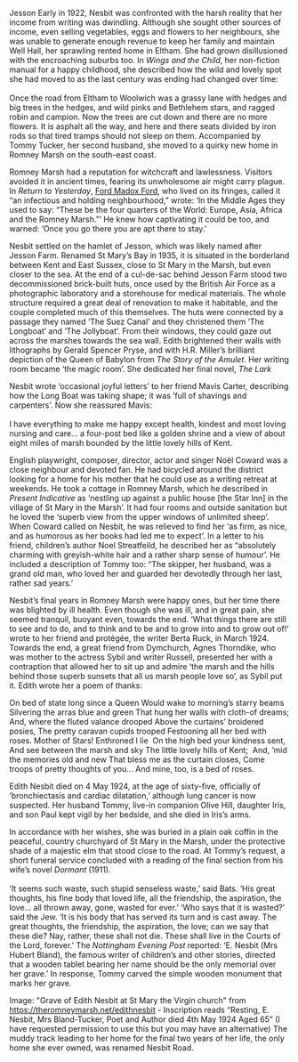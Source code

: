 Jesson
Early in 1922, Nesbit was confronted with the harsh reality that her income from writing was dwindling. Although she sought other sources of income, even selling vegetables, eggs and flowers to her neighbours, she was unable to generate enough revenue to keep her family and maintain Well Hall, her sprawling rented home in Eltham. She had grown disillusioned with the encroaching suburbs too. In _Wings and the Child_, her non-fiction manual for a happy childhood, she described how the wild and lovely spot she had moved to as the last century was ending had changed over time: 
<br><br>
Once the road from Eltham to Woolwich was a grassy lane with hedges and big trees in the hedges, and wild pinks and Bethlehem stars, and ragged robin and campion. Now the trees are cut down and there are no more flowers. It is asphalt all the way, and here and there seats divided by iron rods so that tired tramps should not sleep on them.
Accompanied by Tommy Tucker, her second husband, she moved to a quirky new home in Romney Marsh on the south-east coast. 

Romney Marsh had a reputation for witchcraft and lawlessness. Visitors avoided it in ancient times, fearing its unwholesome air might carry plague. In _Return to Yesterday_, [Ford Madox Ford](/20c/20c-fordmadoxford-biography), who lived on its fringes, called it “an infectious and holding neighbourhood,” wrote: ‘In the Middle Ages they used to say: “These be the four quarters of the World: Europe, Asia, Africa and the Romney Marsh.”’ He knew how captivating it could be too, and warned: ‘Once you go there you are apt there to stay.’

Nesbit settled on the hamlet of Jesson, which was likely named after Jesson Farm. Renamed St Mary’s Bay in 1935, it is situated in the borderland between Kent and East Sussex, close to St Mary in the Marsh, but even closer to the sea. At the end of a cul-de-sac behind Jesson Farm stood two decommissioned brick-built huts, once used by the British Air Force as a photographic laboratory and a storehouse for medical materials. The whole structure required a great deal of renovation to make it habitable, and the couple completed much of this themselves. The huts were connected by a passage they named ‘The Suez Canal’ and they christened them ‘The Longboat’ and ‘The Jollyboat’. From their windows, they could gaze out across the marshes towards the sea wall. 
Edith brightened their walls with lithographs by Gerald Spencer Pryse, and with H.R. Miller’s brilliant depiction of the Queen of Babylon from _The Story of the Amulet_. Her writing room became ‘the magic room’. She dedicated her final novel, _The Lark_
 
Nesbit wrote ‘occasional joyful letters’ to her friend Mavis Carter, describing how the Long Boat was taking shape; it was ’full of shavings and carpenters’. Now she reassured Mavis:
<br><br>
I have everything to make me happy except health, kindest and most loving nursing and care... a four-post bed like a golden shrine and a view of about eight miles of marsh bounded by the little lovely hills of Kent.

English playwright, composer, director, actor and singer Noël Coward was a close neighbour and devoted fan. He had bicycled around the district looking for a home for his mother that he could use as a writing retreat at weekends. He took a cottage in Romney Marsh, which he described in _Present Indicative_ as ‘nestling up against a public house [the Star Inn] in the village of St Mary in the Marsh’. It had four rooms and outside sanitation but he loved the ‘superb view from the upper windows of unlimited sheep’. When Coward called on Nesbit, he was relieved to find her ‘as firm, as nice, and as humorous as her books had led me to expect’. In a letter to his friend, children’s author Noel Streatfeild, he described her as “absolutely charming with greyish-white hair and a rather sharp sense of humour’. He included a description of Tommy too: “The skipper, her husband, was a grand old man, who loved her and guarded her devotedly through her last, rather sad years.’

Nesbit’s final years in Romney Marsh were happy ones, but her time there was blighted by ill health. Even though she was ill, and in great pain, she seemed tranquil, buoyant even, towards the end. ‘What things there are still to see and to do, and to think and to be and to grow into and to grow out of!’ wrote to her friend and protégée, the writer Berta Ruck, in March 1924. Towards the end, a great friend from Dymchurch, Agnes Thorndike, who was mother to the actress Sybil and writer Russell, presented her with a contraption that allowed her to sit up and admire ‘the marsh and the hills behind those superb sunsets that all us marsh people love so’, as Sybil put it. 
Edith wrote her a poem of thanks: 

On bed of state long since a Queen 
Would wake to morning’s starry beams 
Silvering the arras blue and green 
That hung her walls with cloth-of dreams; 
And, where the fluted valance drooped 
Above the curtains’ broidered posies, 
The pretty caravan cupids trooped 
Festooning all her bed with roses. 
Mother of Stars! Enthroned I lie 
On the high bed your kindness sent, 
And see between the marsh and sky 
The little lovely hills of Kent; 
And, ’mid the memories old and new 
That bless me as the curtain closes, 
Come troops of pretty thoughts of you... 
And mine, too, is a bed of roses.

Edith Nesbit died on 4 May 1924, at the age of sixty-five, officially of ‘bronchiectasis and cardiac dilatation,’ although lung cancer is now suspected. Her husband Tommy, live-in companion Olive Hill, daughter Iris, and son Paul kept vigil by her bedside, and she died in Iris’s arms. 

In accordance with her wishes, she was buried in a plain oak coffin in the peaceful, country churchyard of St Mary in the Marsh, under the protective shade of a majestic elm that stood close to the road. At Tommy’s request, a short funeral service concluded with a reading of the final section from his wife’s novel _Dormant_ (1911). 
<br><br>
‘It seems such waste, such stupid senseless waste,’ said Bats. ‘His great thoughts, his fine body that loved life, all the friendship, the aspiration, the love... all thrown away, gone, wasted for ever.’ ‘Who says that it is wasted?’ said the Jew. ‘It is his body that has served its turn and is cast away. The great thoughts, the friendship, the aspiration, the love; can we say that these die? Nay, rather, these shall not die. These shall live in the Courts of the Lord, forever.’
The _Nottingham Evening Post_ reported: ‘E. Nesbit (Mrs Hubert Bland), the famous writer of children’s and other stories, directed that a wooden tablet bearing her name should be the only memorial over her grave.’ In response, Tommy carved the simple wooden monument that marks her grave. 
 
Image: "Grave of Edith Nesbit at St Mary the Virgin church" from https://theromneymarsh.net/edithnesbit - Inscription reads “Resting, E. Nesbit, Mrs Bland-Tucker, Poet and Author died 4th May 1924 Aged 65” (I have requested permission to use this but you may have an alternative)
The muddy track leading to her home for the final two years of her life, the only home she ever owned, was renamed Nesbit Road. 
<param ve-image="https://upload.wikimedia.org/wikipedia/commons/9/9e/E_Nesbit%27s_Grave_-_St_Mary_In_The_Marsh_Churchyard.jpg" label="E. Nesbit's grave, St Mary in the Marsh Churchyard" attribution="Ian Dunster, CC BY-SA 3.0, via Wikimedia Commons">
